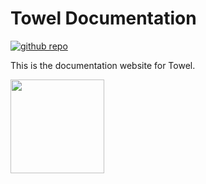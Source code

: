 # Towel Documentation

<a href="https://github.com/ZacharyPatten/Towel" alt="Github Repository"><img alt="github repo" src="https://img.shields.io/badge/github-repo-black?logo=github&amp;style=flat" title="Go To Github Repo" alt="Github Repository"></a>

This is the documentation website for Towel.

<img src="https://github.com/ZacharyPatten/Towel/blob/master/.github/Resources/Logo.svg?raw=true" height="150">
